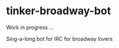 tinker-broadway-bot
===================

Work in progress ...

Sing-a-long bot for IRC for broadway lovers
